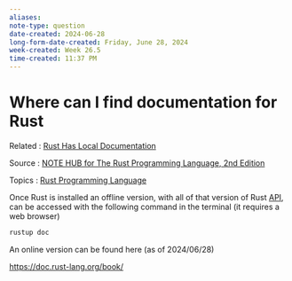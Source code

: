 ```yaml
---
aliases:
note-type: question
date-created: 2024-06-28
long-form-date-created: Friday, June 28, 2024
week-created: Week 26.5
time-created: 11:37 PM
---
```


# Where can I find documentation for Rust

Related : [Rust Has Local Documentation](Rust%20Has%20Local%20Documentation.md)

Source : [NOTE HUB for The Rust Programming Language, 2nd Edition](NOTE%20HUB.md)

Topics : [Rust Programming Language](../../4-hub-notes-🚉/Rust.md)

Once Rust is installed an offline version, with all of that version of Rust [API](<../../3-permanent-notes-🧲/APIs%20(Application%20Programming%20Interfaces).md>), can be
accessed with the following command in the terminal (it requires a web browser)

```sh
rustup doc
```

An online version can be found here (as of 2024/06/28)

<https://doc.rust-lang.org/book/>
